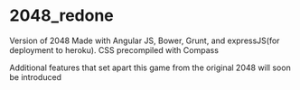 # 2048_redone
Version of 2048 Made with Angular JS, Bower, Grunt, and expressJS(for deployment to heroku). CSS precompiled with Compass

Additional features that set apart this game from the original 2048 will soon be introduced

